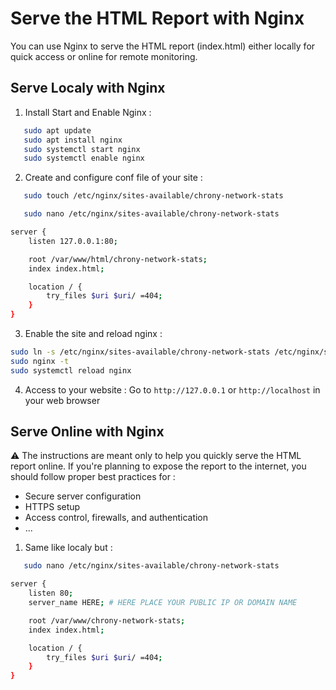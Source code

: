 # Serve the HTML Report with Nginx

You can use Nginx to serve the HTML report (index.html) either locally for quick access or online for remote monitoring.

## Serve Localy with Nginx

1. Install Start and Enable Nginx :
```bash
   sudo apt update
   sudo apt install nginx
   sudo systemctl start nginx
   sudo systemctl enable nginx
```
2. Create and configure conf file of your site :
```bash
   sudo touch /etc/nginx/sites-available/chrony-network-stats
```
```bash
   sudo nano /etc/nginx/sites-available/chrony-network-stats
```
```bash
server {
    listen 127.0.0.1:80;

    root /var/www/html/chrony-network-stats;
    index index.html;

    location / {
        try_files $uri $uri/ =404;
    }
}
```
3. Enable the site and reload nginx :
```bash
sudo ln -s /etc/nginx/sites-available/chrony-network-stats /etc/nginx/sites-enabled/chrony-network-stats
sudo nginx -t 
sudo systemctl reload nginx
```
4. Access to your website : 
Go to `http://127.0.0.1` or `http://localhost` in your web browser
## Serve Online with Nginx

⚠️ The instructions are meant only to help you quickly serve the HTML report online. If you're planning to expose the report to the internet, you should follow proper best practices for :

- Secure server configuration
- HTTPS setup
- Access control, firewalls, and authentication
- ...


1. Same like localy but : 
```bash
   sudo nano /etc/nginx/sites-available/chrony-network-stats
```
```bash
server {
    listen 80;
    server_name HERE; # HERE PLACE YOUR PUBLIC IP OR DOMAIN NAME

    root /var/www/chrony-network-stats;
    index index.html;

    location / {
        try_files $uri $uri/ =404;
    }
}
```


